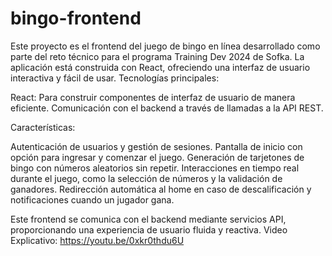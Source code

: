 # bingo-frontend
Este proyecto es el frontend del juego de bingo en línea desarrollado como parte del reto técnico para el programa Training Dev 2024 de Sofka. La aplicación está construida con React, ofreciendo una interfaz de usuario interactiva y fácil de usar.
Tecnologías principales:

React: Para construir componentes de interfaz de usuario de manera eficiente.
Comunicación con el backend a través de llamadas a la API REST.

Características:

Autenticación de usuarios y gestión de sesiones.
Pantalla de inicio con opción para ingresar y comenzar el juego.
Generación de tarjetones de bingo con números aleatorios sin repetir.
Interacciones en tiempo real durante el juego, como la selección de números y la validación de ganadores.
Redirección automática al home en caso de descalificación y notificaciones cuando un jugador gana.

Este frontend se comunica con el backend mediante servicios API, proporcionando una experiencia de usuario fluida y reactiva.
Video Explicativo: https://youtu.be/0xkr0thdu6U
